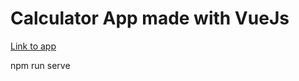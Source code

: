 # Calculator App made with VueJs

[Link to app](https://laughing-swartz-387da1.netlify.com/)

npm run serve
